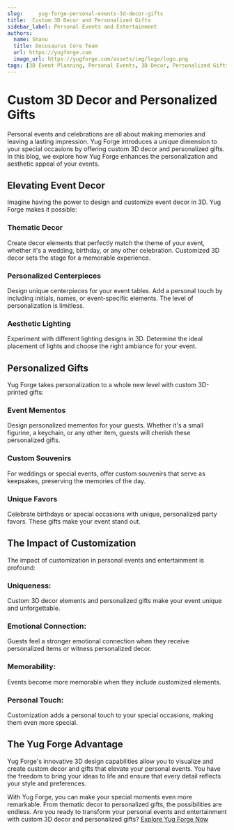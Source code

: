 ```yaml
---
slug:     yug-forge-personal-events-3d-decor-gifts
title:  Custom 3D Decor and Personalized Gifts
sidebar_label: Personal Events and Entertainment
authors:
  name: Shanu
  title: Docusaurus Core Team
  url: https://yugforge.com
  image_url: https://yugforge.com/assets/img/logo/logo.png
tags: [3D Event Planning, Personal Events, 3D Decor, Personalized Gifts, Entertainment, Metaverse, AR, VR, Yug Forge, docusaurus]
---
```


# Custom 3D Decor and Personalized Gifts

Personal events and celebrations are all about making memories and leaving a lasting impression. Yug Forge introduces a unique dimension to your special occasions by offering custom 3D decor and personalized gifts. In this blog, we explore how Yug Forge enhances the personalization and aesthetic appeal of your events.

## Elevating Event Decor

Imagine having the power to design and customize event decor in 3D. Yug Forge makes it possible:

### **Thematic Decor**

Create decor elements that perfectly match the theme of your event, whether it's a wedding, birthday, or any other celebration. Customized 3D decor sets the stage for a memorable experience.

### **Personalized Centerpieces**

Design unique centerpieces for your event tables. Add a personal touch by including initials, names, or event-specific elements. The level of personalization is limitless.

### **Aesthetic Lighting**

Experiment with different lighting designs in 3D. Determine the ideal placement of lights and choose the right ambiance for your event.

## Personalized Gifts

Yug Forge takes personalization to a whole new level with custom 3D-printed gifts:

### **Event Mementos**

Design personalized mementos for your guests. Whether it's a small figurine, a keychain, or any other item, guests will cherish these personalized gifts.

### **Custom Souvenirs**

For weddings or special events, offer custom souvenirs that serve as keepsakes, preserving the memories of the day.

### **Unique Favors**

Celebrate birthdays or special occasions with unique, personalized party favors. These gifts make your event stand out.

## The Impact of Customization

The impact of customization in personal events and entertainment is profound:

### **Uniqueness**: 

Custom 3D decor elements and personalized gifts make your event unique and unforgettable.

### **Emotional Connection**: 

Guests feel a stronger emotional connection when they receive personalized items or witness personalized decor.

### **Memorability**: 

Events become more memorable when they include customized elements.

### **Personal Touch**: 

Customization adds a personal touch to your special occasions, making them even more special.

## The Yug Forge Advantage

Yug Forge's innovative 3D design capabilities allow you to visualize and create custom decor and gifts that elevate your personal events. You have the freedom to bring your ideas to life and ensure that every detail reflects your style and preferences.

With Yug Forge, you can make your special moments even more remarkable. From thematic decor to personalized gifts, the possibilities are endless. Are you ready to transform your personal events and entertainment with custom 3D decor and personalized gifts? [Explore Yug Forge Now](https://www.yugforge.com)
